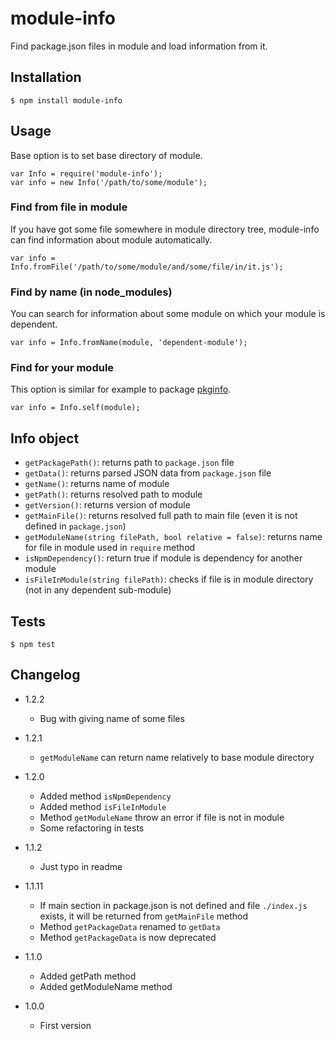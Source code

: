 # module-info

Find package.json files in module and load information from it.

## Installation

```
$ npm install module-info
```

## Usage

Base option is to set base directory of module.

```
var Info = require('module-info');
var info = new Info('/path/to/some/module');
```

### Find from file in module

If you have got some file somewhere in module directory tree, module-info can find information about module automatically.

```
var info = Info.fromFile('/path/to/some/module/and/some/file/in/it.js');
```

### Find by name (in node_modules)

You can search for information about some module on which your module is dependent.

```
var info = Info.fromName(module, 'dependent-module');
```

### Find for your module

This option is similar for example to package [pkginfo](https://npmjs.org/package/pkginfo).

```
var info = Info.self(module);
```

## Info object

* `getPackagePath()`: returns path to `package.json` file
* `getData()`: returns parsed JSON data from `package.json` file
* `getName()`: returns name of module
* `getPath()`: returns resolved path to module
* `getVersion()`: returns version of module
* `getMainFile()`: returns resolved full path to main file (even it is not defined in `package.json`)
* `getModuleName(string filePath, bool relative = false)`: returns name for file in module used in `require` method
* `isNpmDependency()`: return true if module is dependency for another module
* `isFileInModule(string filePath)`: checks if file is in module directory (not in any dependent sub-module)

## Tests

```
$ npm test
```

## Changelog

* 1.2.2
	+ Bug with giving name of some files

* 1.2.1
	+ `getModuleName` can return name relatively to base module directory

* 1.2.0
	+ Added method `isNpmDependency`
	+ Added method `isFileInModule`
	+ Method `getModuleName` throw an error if file is not in module
	+ Some refactoring in tests

* 1.1.2
	+ Just typo in readme

* 1.1.11
	+ If main section in package.json is not defined and file `./index.js` exists, it will be returned from `getMainFile` method
	+ Method `getPackageData` renamed to `getData`
	+ Method `getPackageData` is now deprecated

* 1.1.0
	+ Added getPath method
	+ Added getModuleName method

* 1.0.0
	+ First version